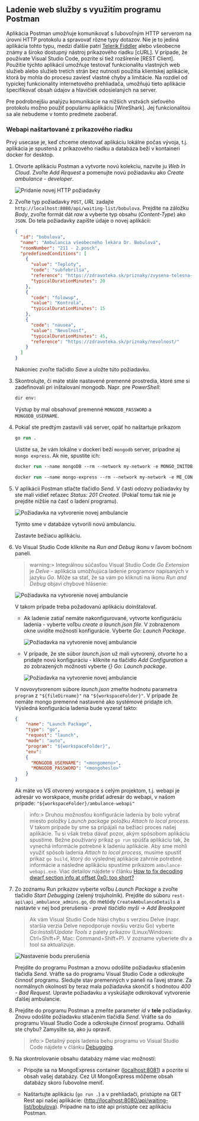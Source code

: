 ## Ladenie web služby s využitím programu Postman

Aplikácia Postman umožňuje komunikovať s ľubovoľným HTTP serverom na úrovni HTTP
protokolu a spravovať rôzne typy dotazov. Nie je to jediná aplikácia tohto typu,
medzi ďalšie patrí [Telerik Fiddler](https://www.telerik.com/fiddler) alebo všeobecne
známy a široko dostupný nástroj príkazového riadku [cURL].
V prípade, že používate Visual Studio Code, pozrite si tiež rozšírenie
[REST Client].
Použitie týchto aplikácií umožňuje testovať funkcionalitu vlastných web služieb
alebo služieb tretích strán bez nutnosti použitia klientskej aplikácie, ktorá by
mohla do procesu zaviesť vlastné chyby a limitácie. Na rozdiel od typickej
funkcionality internetového prehliadača, umožňujú tieto aplikácie špecifikovať
obsah údajov a hlavičiek odosielaných na server.

Pre podrobnejšiu analýzu komunikácie na nižších vrstvách sieťového protokolu
možno použiť populárnu aplikáciu [WireShark]. Jej
funkcionalitou sa ale nebudeme v tomto predmete zaoberať.  

### Webapi naštartované z príkazového riadku

Prvý usecase je, keď chceme otestovať aplikáciu lokálne počas vývoja, t.j. aplikácia je spustená z príkazového riadku a databáza beží v kontaineri docker for desktop.

1. Otvorte aplikáciu Postman a vytvorte novú kolekciu, nazvite ju _Web In Cloud_. Zvoľte _Add Request_ a pomenujte novú požiadavku ako _Create ambulance - developer_.

    ![ Pridanie novej HTTP požiadavky](./img/dojo-05-postman-add-request.png)

2. Zvoľte typ požiadavky `POST`, _URL_ zadajte  `http://localhost:8080/api/waiting-list/bobulova`.
  Prejdite na záložku _Body_, zvoľte formát dát _raw_ a vyberte typ obsahu
  (_Content-Type_) ako `JSON`. Do tela požiadavky zapíšte údaje
  o novej aplikácii:

    ```json
    {
      "id": "bobulova",
      "name": "Ambulancia všeobecného lekára Dr. Bobulová",
      "roomNumber": "211 - 2.posch",
      "predefinedConditions": [
        {
          "value": "Teploty",
          "code": "subfebrilia",
          "reference": "https://zdravoteka.sk/priznaky/zvysena-telesna-teplota/",
          "typicalDurationMinutes": 20
        },
        {
          "code": "folowup",
          "value": "Kontrola",
          "typicalDurationMinutes": 15
        },
        {
          "code": "nausea",
          "value": "Nevoľnosť",
          "typicalDurationMinutes": 45,
          "reference": "https://zdravoteka.sk/priznaky/nevolnost/"
        }
      ]
    }
    ```

    Nakoniec zvoľte tlačidlo _Save_ a uložte túto požiadavku.

3. Skontrolujte, či máte stále nastavené premenné prostredia, ktoré sme si zadefinovali pri inštalovaní mongodb. Napr. pre _PowerShell_:

    ```ps
    dir env:
    ```

    Výstup by mal obsahovať premenné `MONGODB_PASSWORD` a `MONGODB_USERNAME`.

4. Pokiaľ ste predtým zastavili váš server, opäť ho naštartuje príkazom

    ```ps
    go run .
    ```

   Uistite sa, že vám lokálne v dockeri beží `mongodb` server, prípadne aj `mongo express`. Ak nie, spustite ich:

    ```ps
    docker run --name mongoDB --rm --network my-network -e MONGO_INITDB_DATABASE=auth -e MONGO_INITDB_ROOT_USERNAME=$env:MONGODB_USERNAME -e MONGO_INITDB_ROOT_PASSWORD=$env:MONGODB_PASSWORD -d -p 27017:27017 -v hospital-volume:/data/db mongo:6.0.3
    ```

    ```ps
    docker run --name mongo-express --rm --network my-network -e ME_CONFIG_MONGODB_ADMINUSERNAME=$env:MONGODB_USERNAME -e ME_CONFIG_MONGODB_ADMINPASSWORD=$env:MONGODB_PASSWORD -e ME_CONFIG_MONGODB_SERVER=mongoDB -d -p 8081:8081 mongo-express:1.0.0-alpha
    ```

5. V aplikácii Postman stlačte tlačidlo _Send_. V časti odozvy požiadavky by ste mali vidieť reťazec _Status: 201 Created_. (Pokiaľ tomu tak nie je prejdite nižšie na časť o ladení programu).

    ![Požiadavka na vytvorenie novej ambulancie](./img/dojo-06-postman-ambulance.png)

   Týmto sme v databáze vytvorili novú ambulanciu. 

   Zastavte bežiacu aplikáciu.

6. Vo Visual Studio Code kliknite na _Run and Debug_ ikonu v ľavom bočnom paneli.

    > warning:> Integrálnou súčasťou Visual Studio Code _Go Extension_ je _Delve_ - aplikácia umožňujúca ladenie programov napísaných v jazyku _Go_. Môže sa stať, že sa vám po kliknutí na ikonu _Run and Debug_ objaví chybové hlásenie:

    ![Požiadavka na vytvorenie novej ambulancie](./img/dojo-09-dlv-dap.png)  
    
    V takom prípade treba požadovanú aplikáciu doinštalovať.

    * Ak ladenie zatiaľ nemáte  nakonfigurované, vytvorte konfiguráciu ladenia - vyberte voľbu _create a launch.json file_. V zobrazenom okne uvidíte možnosti konfigurácie. Vyberte _Go: Launch Package_.
  
      ![Požiadavka na vytvorenie novej ambulancie](./img/dojo-07-debug-launch.png)  

    * V prípade, že ste súbor _launch.json_ už mali vytvorený, otvorte ho a pridajte novú konfiguráciu - kliknite na tlačidlo _Add Configuration_ a zo zobrazených možností vyberte _{} Go: Launch package_.
  
      ![Požiadavka na vytvorenie novej ambulancie](./img/dojo-07-debug-add-config.png)  

    V novovytvorenom súbore _launch.json_ zmeňte hodnotu parametra `program` z `"${fileDirname}"` na `"${workspaceFolder}"`. V prípade že nemáte mongo premenné nastavené ako systémové pridajte ich. Výsledná konfigurácia ladenia bude vyzerať takto:

    ```json
    {
        "name": "Launch Package",
        "type": "go",
        "request": "launch",
        "mode": "auto",
        "program": "${workspaceFolder}",
        "env": 
        {
          "MONGODB_USERNAME": "<mongomeno>",
          "MONGODB_PASSWORD": "<mongoheslo>"
        }
    }
    ```

    Ak máte vo VS otvorený worspace s celým projektom, t.j. webapi je adresár vo worskpace, musíte pridať adresár do webapi, v našom prípade: `"${workspaceFolder}/ambulance-webapi"` 

    >info:> Druhou možnosťou konfigurácie ladenia by bolo vybrať miesto položky _Launch package_ položku _Attach to local process_. V takom prípade by sme sa pripájali na bežiaci proces našej aplikácie. Tu si však treba dávať pozor, akým spôsobom aplikáciu spustíme. Bežne používaný príkaz `go run` spúšťa aplikáciu tak, že vynechá informácie potrebné k ladeniu aplikácie. Aby sme mohli využiť spôsob ladenia _Attach to local process_, musíme spustiť príkaz `go build`, ktorý do výslednej aplikácie zahrnie potrebné informácie a následne aplikáciu spustíme príkazom `ambulance-webapi.exe`. Viac detailov nájdete v článku [How to fix decoding dwarf section info at offset 0x0: too short?](https://dmaslov.dev/posts/go-run-and-debugging/)

7. Zo zoznamu Run príkazov vyberte voľbu _Launch Package_ a zvoľte tlačidlo
    _Start Debugging_ (zelený trojuholník).
    Prejdite do súboru `rest-api\api_ambulance_admins.go`, do metódy `CreateAmbulanceDetails`
    a nastavte v nej bod prerušenia - _pravé tlačidlo myši -> Add Breakpoint_

    > Ak vám Visual Studio Code hlási chybu s verziou Delve (napr. staršia verzia Delve nepodporuje novšiu verziu Go) vyberte _Go:Install/Update Tools_ z palety príkazov (Linux/Windows: Ctrl+Shift+P, Mac: Command+Shift+P). V zozname vyberiete dlv a tool sa aktualizuje.

    ![Nastavenie bodu prerušenia](./img/dojo-08-breakpoint.png)

    Prejdite do programu Postman a znovu odošlite požiadavku stlačením tlačidla
    _Send_. Vráťte sa do programu Visual Studio Code a odkrokujte činnosť programu.
    Sledujte stav premenných v paneli na ľavej strane. Za normálnych okolností by
    teraz mala požiadavka skončiť s hodnotou _400 - Bad Request_. Upravte požiadavku
    a vyskúšajte odkrokovať vytvorenie ďalšej ambulancie.

8. Prejdite do programu Postman a zmeňte parameter _id_ v __tele__ požiadavky.
   Znovu odošlite požiadavku stlačením tlačidla _Send_. Vráťte sa do programu
   Visual Studio Code a odkrokujte činnosť programu. Odhalili ste chybu?
   Zamyslite sa, ako ju opraviť.

    >info:> Detailný popis ladenia behu programu vo Visual Studio Code nájdete v článku [Debugging](https://github.com/golang/vscode-go/blob/master/docs/debugging.md).

9. Na skontrolovanie obsahu databázy máme viac možností:

   * Pripojte sa na MongoExpress container ([localhost:8081](http://localhost:8081)) a pozrite si obsah vašej databázy. Cez UI MongoExpress môžeme obsah databázy skoro ľubovolne meniť.

   * Naštartujte aplikáciu (`go run .`) a v prehliadači, pristúpte na GET Rest api našej aplikácie: ([http://localhost:8080/api/waiting-list/bobulova](http://localhost:8080/api/waiting-list/bobulova)). Prípadne na to isté api pristúpte cez aplikáciu Postman.
